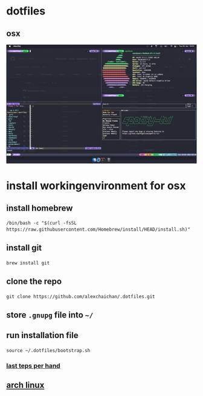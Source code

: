 # dotfiles

## osx

![Screenshot](./screenshot.png)

# install workingenvironment for osx

## install homebrew

`/bin/bash -c "$(curl -fsSL https://raw.githubusercontent.com/Homebrew/install/HEAD/install.sh)"`

## install git
`brew install git`

## clone the repo 

`git clone https://github.com/alexchaichan/.dotfiles.git`

## store `.gnupg` file into `~/`

## run installation file
`source ~/.dotfiles/bootstrap.sh`

### [last teps per hand](~/.dotfiles/osx/lastperhand.md)

## [arch linux](/setup/arch_linux/)
